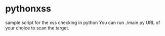 # pythonxss
sample script for the xss checking in python
You can run ./main.py URL of your choice to scan the target. 
